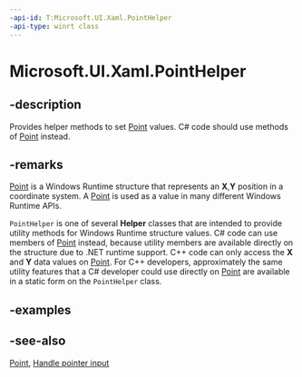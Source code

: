 ```yaml
---
-api-id: T:Microsoft.UI.Xaml.PointHelper
-api-type: winrt class
---
```


<!-- Class syntax.
public class PointHelper : Microsoft.UI.Xaml.IPointHelper
-->

# Microsoft.UI.Xaml.PointHelper

## -description

Provides helper methods to set [Point](/uwp/api/windows.foundation.point) values. C# code should use methods of [Point](/dotnet/api/windows.foundation.point) instead.

## -remarks

 [Point](/uwp/api/windows.foundation.point) is a Windows Runtime structure that represents an **X**,**Y** position in a coordinate system. A [Point](/uwp/api/windows.foundation.point) is used as a value in many different Windows Runtime APIs.

`PointHelper` is one of several **Helper** classes that are intended to provide utility methods for Windows Runtime structure values. C# code can use members of [Point](/dotnet/api/windows.foundation.point) instead, because utility members are available directly on the structure due to .NET runtime support. C++ code can only access the **X** and **Y** data values on [Point](/uwp/api/windows.foundation.point). For C++ developers, approximately the same utility features that a C# developer could use directly on [Point](/uwp/api/windows.foundation.point) are available in a static form on the `PointHelper` class.

## -examples

## -see-also

[Point](/uwp/api/windows.foundation.point), [Handle pointer input](/windows/apps/design/input/handle-pointer-input)
